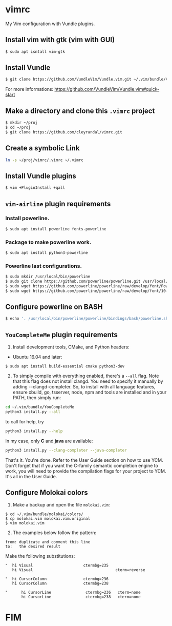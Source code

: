 # vimrc

My Vim configuration with Vundle plugins.

## Install vim with gtk (vim with GUI)
```bash
$ sudo apt isntall vim-gtk
```

## Install Vundle
```bash
$ git clone https://github.com/VundleVim/Vundle.vim.git ~/.vim/bundle/Vundle.vim
```

For more informations: https://github.com/VundleVim/Vundle.vim#quick-start

## Make a directory and clone this `.vimrc` project
```bash
$ mkdir ~/proj
$ cd ~/proj
$ git clone https://github.com/cleyrandal/vimrc.git
```

## Create a symbolic Link
```bash
ln -s ~/proj/vimrc/.vimrc ~/.vimrc
```

## Install Vundle plugins
```bash
$ vim +PluginInstall +qall
```

## `vim-airline` plugin requirements

### Install powerline.
```bash
$ sudo apt install powerline fonts-powerline
```

### Package to make powerline work.
```bash
$ sudo apt install python3-powerline
```

### Powerline last configurations.
```bash
$ sudo mkdir /usr/local/bin/powerline
$ sudo git clone https://github.com/powerline/powerline.git /usr/local/bin/powerline/
$ sudo wget https://github.com/powerline/powerline/raw/develop/font/PowerlineSymbols.otf -O /usr/share/fonts/PowerlineSymbols.otf
$ sudo wget https://github.com/powerline/powerline/raw/develop/font/10-powerline-symbols.conf -O /etc/fonts/conf.d/10-powerline-symbols.conf
```

## Configure powerline on BASH
```bash
$ echo '. /usr/local/bin/powerline/powerline/bindings/bash/powerline.sh' >> ~/.bashrc
```

## `YouCompleteMe` plugin requirements

1. Install development tools, CMake, and Python headers:

- Ubuntu 16.04 and later:

```
$ sudo apt install build-essential cmake python3-dev
```


2. To simply compile with everything enabled, there's a `--all` flag. Note that this flag does not install clangd. You need to specify it manually by adding --clangd-completer. So, to install with all language features, ensure xbuild, go, tsserver, node, npm and tools are installed and in your PATH, then simply run:

```bash
cd ~/.vim/bundle/YouCompleteMe
python3 install.py --all
```

to call for help, try

```bash
python3 install.py --help
```

In my case, only **C** and **java** are available:

```bash
python3 install.py --clang-completer --java-completer
```

That's it. You're done. Refer to the User Guide section on how to use YCM. Don't forget that if you want the C-family semantic completion engine to work, you will need to provide the compilation flags for your project to YCM. It's all in the User Guide.


## Configure Molokai colors

1. Make a backup and open the file `molokai.vim`:

```shell
$ cd ~/.vim/bundle/molokai/colors/
$ cp molokai.vim molokai.vim.original
$ vim molokai.vim
```

2. The examples below follow the pattern:

```
from: duplicate and comment this line
to:   the desired result
```

Make the following substitutions:

```
"  hi Visual                      ctermbg=235
   hi Visual                                    cterm=reverse
```

```
"  hi CursorColumn                ctermbg=236
   hi CursorColumn                ctermbg=238
```

```
"      hi CursorLine               ctermbg=236   cterm=none
       hi CursorLine               ctermbg=238   cterm=none
```

# FIM
